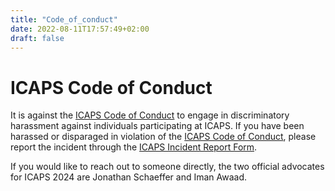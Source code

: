 ```yaml
---
title: "Code_of_conduct"
date: 2022-08-11T17:57:49+02:00
draft: false
---
```


# ICAPS Code of Conduct</h1>

It is against the
[ICAPS Code of Conduct](https://www.icaps-conference.org/index.php/Main/CodeOfConduct)
to engage in discriminatory harassment against individuals
participating at ICAPS. If you have been harassed or disparaged in
violation of the
[ICAPS Code of Conduct](https://www.icaps-conference.org/icaps-code-of-conduct/), please report
the incident through the [ICAPS Incident Report Form](https://incident-report.icaps-conference.org/).

If you would like to reach out to someone directly, the two official advocates for ICAPS 2024 are
Jonathan Schaeffer and Iman Awaad.

